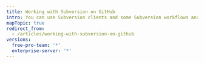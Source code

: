 ```yaml
---
title: Working with Subversion on GitHub
intro: You can use Subversion clients and some Subversion workflows and properties with GitHub.
mapTopic: true
redirect_from:
  - /articles/working-with-subversion-on-github
versions:
  free-pro-team: '*'
  enterprise-server: '*'
---
```



